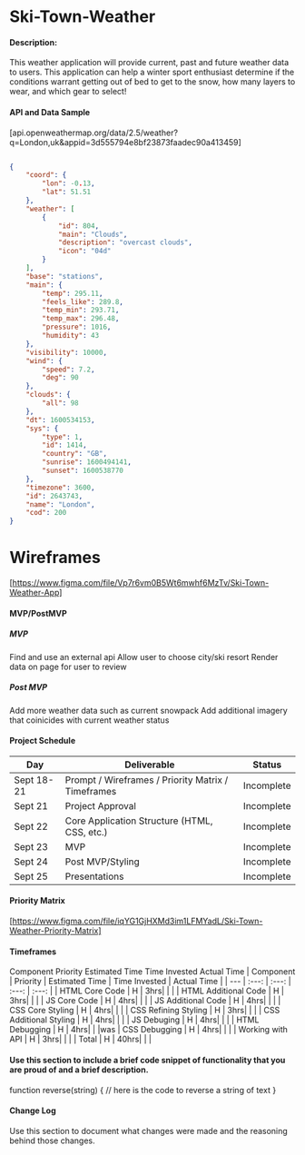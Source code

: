 # Ski-Town-Weather

#### Description:

This weather application will provide current, past and future weather data to users.  This application can help a winter sport enthusiast determine if the conditions warrant getting out of bed to get to the snow, how many layers to wear, and which gear to select!

#### API and Data Sample

[api.openweathermap.org/data/2.5/weather?q=London,uk&appid=3d555794e8bf23873faadec90a413459]

```JSON

{
    "coord": {
        "lon": -0.13,
        "lat": 51.51
    },
    "weather": [
        {
            "id": 804,
            "main": "Clouds",
            "description": "overcast clouds",
            "icon": "04d"
        }
    ],
    "base": "stations",
    "main": {
        "temp": 295.11,
        "feels_like": 289.8,
        "temp_min": 293.71,
        "temp_max": 296.48,
        "pressure": 1016,
        "humidity": 43
    },
    "visibility": 10000,
    "wind": {
        "speed": 7.2,
        "deg": 90
    },
    "clouds": {
        "all": 98
    },
    "dt": 1600534153,
    "sys": {
        "type": 1,
        "id": 1414,
        "country": "GB",
        "sunrise": 1600494141,
        "sunset": 1600538770
    },
    "timezone": 3600,
    "id": 2643743,
    "name": "London",
    "cod": 200
}

```

# Wireframes

[https://www.figma.com/file/Vp7r6vm0B5Wt6mwhf6MzTv/Ski-Town-Weather-App]

#### MVP/PostMVP
##### MVP

Find and use an external api
Allow user to choose city/ski resort
Render data on page for user to review

##### Post MVP

Add more weather data such as current snowpack
Add additional imagery that coinicides with current weather status

#### Project Schedule

|  Day | Deliverable | Status
|---|---| ---|
|Sept 18-21| Prompt / Wireframes / Priority Matrix / Timeframes | Incomplete
|Sept 21| Project Approval | Incomplete
|Sept 22| Core Application Structure (HTML, CSS, etc.) | Incomplete
|Sept 23| MVP | Incomplete
|Sept 24| Post MVP/Styling | Incomplete
|Sept 25| Presentations | Incomplete

#### Priority Matrix

[https://www.figma.com/file/iqYG1GjHXMd3im1LFMYadL/Ski-Town-Weather-Priority-Matrix]


#### Timeframes

Component	Priority	Estimated Time	Time Invested	Actual Time
| Component | Priority | Estimated Time | Time Invested | Actual Time |
| --- | :---: |  :---: | :---: | :---: |
| HTML Core Code | H | 3hrs|  |  |
| HTML Additional Code | H | 3hrs|  |  |
| JS Core Code | H | 4hrs|  |  |
| JS Additional Code | H | 4hrs|  |  |
| CSS Core Styling | H | 4hrs|  |  |
| CSS Refining Styling | H | 3hrs|  |  |
| CSS Additional Styling | H | 4hrs|  |  |
| JS Debuging | H | 4hrs|  |  |
| HTML Debugging | H | 4hrs|  |  |was 
| CSS Debugging | H | 4hrs|  |  |
| Working with API | H | 3hrs| |  |
| Total | H | 40hrs|  |  |


#### Use this section to include a brief code snippet of functionality that you are proud of and a brief description.

function reverse(string) {
	// here is the code to reverse a string of text
}
#### Change Log

Use this section to document what changes were made and the reasoning behind those changes.
